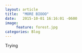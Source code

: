 ```yaml
---
layout: article
title:  "MORE BIOOO"
date:   2015-10-01 16:16:01 -0600
image:
     feature: forest.jpg
categories: Blog
---
```

Trying 
